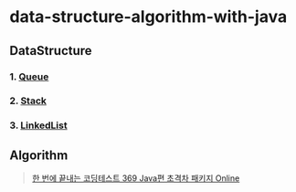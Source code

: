 # data-structure-algorithm-with-java

## DataStructure

### 1. [Queue](https://github.com/rollo231/data-structure-algorithm-with-java/tree/master/src/main/java/data_structure/queue)

### 2. [Stack](https://github.com/rollo231/data-structure-algorithm-with-java/tree/master/src/main/java/data_structure/stack)

### 3. [LinkedList](https://github.com/rollo231/data-structure-algorithm-with-java/tree/master/src/main/java/data_structure/linked_list)

## Algorithm

> [한 번에 끝내는 코딩테스트 369 Java편 초격차 패키지 Online](https://fastcampus.co.kr/dev_online_codingtest)